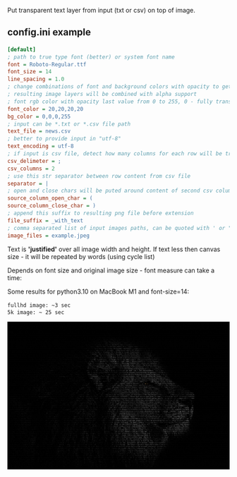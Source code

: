 Put transparent text layer from input (txt or csv) on top of image.

## config.ini example
```ini
[default]
; path to true type font (better) or system font name
font = Roboto-Regular.ttf
font_size = 14
line_spacing = 1.0
; change combinations of font and background colors with opacity to get different results
; resulting image layers will be combined with alpha support
; font rgb color with opacity last value from 0 to 255, 0 - fully transparent
font_color = 20,20,20,20
bg_color = 0,0,0,255
; input can be *.txt or *.csv file path
text_file = news.csv
; better to provide input in "utf-8"
text_encoding = utf-8
; if input is csv file, detect how many columns for each row will be treated as separate input
csv_delimeter = ;
csv_columns = 2
; use this str separator between row content from csv file
separator = |
; open and close chars will be puted around content of second csv column
source_column_open_char = (
source_column_close_char = )
; append this suffix to resulting png file before extension
file_suffix = _with_text
; comma separated list of input images paths, can be quoted with ' or "
image_files = example.jpeg
```


Text is __'justified'__ over all image width and height. If text less then canvas size - it will be repeated by words (using cycle list)

Depends on font size and original image size - font measure can take a time:

Some results for python3.10 on MacBook M1 and font-size=14:

    fullhd image: ~3 sec
    5k image: ~ 25 sec


![einshtein](example_with_text.png)